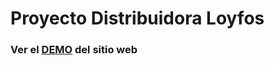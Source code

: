 # Proyecto Distribuidora Loyfos

### Ver el [DEMO](https://manufdev.github.io/-Proyecto-Coder-Distribuidora-Loyfos----Emanuel-Foschi/index.html) del sitio web